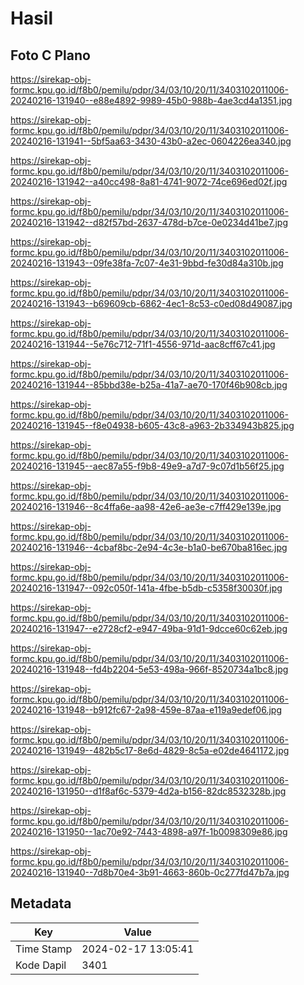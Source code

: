 # Hasil

## Foto C Plano

https://sirekap-obj-formc.kpu.go.id/f8b0/pemilu/pdpr/34/03/10/20/11/3403102011006-20240216-131940--e88e4892-9989-45b0-988b-4ae3cd4a1351.jpg

https://sirekap-obj-formc.kpu.go.id/f8b0/pemilu/pdpr/34/03/10/20/11/3403102011006-20240216-131941--5bf5aa63-3430-43b0-a2ec-0604226ea340.jpg

https://sirekap-obj-formc.kpu.go.id/f8b0/pemilu/pdpr/34/03/10/20/11/3403102011006-20240216-131942--a40cc498-8a81-4741-9072-74ce696ed02f.jpg

https://sirekap-obj-formc.kpu.go.id/f8b0/pemilu/pdpr/34/03/10/20/11/3403102011006-20240216-131942--d82f57bd-2637-478d-b7ce-0e0234d41be7.jpg

https://sirekap-obj-formc.kpu.go.id/f8b0/pemilu/pdpr/34/03/10/20/11/3403102011006-20240216-131943--09fe38fa-7c07-4e31-9bbd-fe30d84a310b.jpg

https://sirekap-obj-formc.kpu.go.id/f8b0/pemilu/pdpr/34/03/10/20/11/3403102011006-20240216-131943--b69609cb-6862-4ec1-8c53-c0ed08d49087.jpg

https://sirekap-obj-formc.kpu.go.id/f8b0/pemilu/pdpr/34/03/10/20/11/3403102011006-20240216-131944--5e76c712-71f1-4556-971d-aac8cff67c41.jpg

https://sirekap-obj-formc.kpu.go.id/f8b0/pemilu/pdpr/34/03/10/20/11/3403102011006-20240216-131944--85bbd38e-b25a-41a7-ae70-170f46b908cb.jpg

https://sirekap-obj-formc.kpu.go.id/f8b0/pemilu/pdpr/34/03/10/20/11/3403102011006-20240216-131945--f8e04938-b605-43c8-a963-2b334943b825.jpg

https://sirekap-obj-formc.kpu.go.id/f8b0/pemilu/pdpr/34/03/10/20/11/3403102011006-20240216-131945--aec87a55-f9b8-49e9-a7d7-9c07d1b56f25.jpg

https://sirekap-obj-formc.kpu.go.id/f8b0/pemilu/pdpr/34/03/10/20/11/3403102011006-20240216-131946--8c4ffa6e-aa98-42e6-ae3e-c7ff429e139e.jpg

https://sirekap-obj-formc.kpu.go.id/f8b0/pemilu/pdpr/34/03/10/20/11/3403102011006-20240216-131946--4cbaf8bc-2e94-4c3e-b1a0-be670ba816ec.jpg

https://sirekap-obj-formc.kpu.go.id/f8b0/pemilu/pdpr/34/03/10/20/11/3403102011006-20240216-131947--092c050f-141a-4fbe-b5db-c5358f30030f.jpg

https://sirekap-obj-formc.kpu.go.id/f8b0/pemilu/pdpr/34/03/10/20/11/3403102011006-20240216-131947--e2728cf2-e947-49ba-91d1-9dcce60c62eb.jpg

https://sirekap-obj-formc.kpu.go.id/f8b0/pemilu/pdpr/34/03/10/20/11/3403102011006-20240216-131948--fd4b2204-5e53-498a-966f-8520734a1bc8.jpg

https://sirekap-obj-formc.kpu.go.id/f8b0/pemilu/pdpr/34/03/10/20/11/3403102011006-20240216-131948--b912fc67-2a98-459e-87aa-e119a9edef06.jpg

https://sirekap-obj-formc.kpu.go.id/f8b0/pemilu/pdpr/34/03/10/20/11/3403102011006-20240216-131949--482b5c17-8e6d-4829-8c5a-e02de4641172.jpg

https://sirekap-obj-formc.kpu.go.id/f8b0/pemilu/pdpr/34/03/10/20/11/3403102011006-20240216-131950--d1f8af6c-5379-4d2a-b156-82dc8532328b.jpg

https://sirekap-obj-formc.kpu.go.id/f8b0/pemilu/pdpr/34/03/10/20/11/3403102011006-20240216-131950--1ac70e92-7443-4898-a97f-1b0098309e86.jpg

https://sirekap-obj-formc.kpu.go.id/f8b0/pemilu/pdpr/34/03/10/20/11/3403102011006-20240216-131940--7d8b70e4-3b91-4663-860b-0c277fd47b7a.jpg


## Metadata

| Key        | Value               |
| ---------- | ------------------- |
| Time Stamp | 2024-02-17 13:05:41 |
| Kode Dapil | 3401                |



